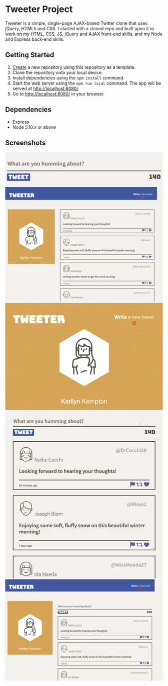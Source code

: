 # Tweeter Project

Tweeter is a simple, single-page AJAX-based Twitter clone that uses jQuery, HTML5 and CSS. I started with a cloned repo and built upon it to work on my HTML, CSS, JS, jQuery and AJAX front-end skills, and my Node and Express back-end skills.



## Getting Started

1. [Create](https://docs.github.com/en/repositories/creating-and-managing-repositories/creating-a-repository-from-a-template) a new repository using this repository as a template.
2. Clone the repository onto your local device.
3. Install dependencies using the `npm install` command.
3. Start the web server using the `npm run local` command. The app will be served at <http://localhost:8080/>.
4. Go to <http://localhost:8080/> in your browser.

## Dependencies

- Express
- Node 5.10.x or above

## Screenshots

!["Screenshot of tweet compose box"](https://raw.githubusercontent.com/karilyn/tweeter/57064b6a8100f6cba6e89d1d96398d958936d34f/docs/tweet-box.png)
!["Screenshot of main page on desktop"](https://raw.githubusercontent.com/karilyn/tweeter/57064b6a8100f6cba6e89d1d96398d958936d34f/docs/home-screen-desktop.png)
!["Screenshot of add new tweet on mobile"](https://raw.githubusercontent.com/karilyn/tweeter/57064b6a8100f6cba6e89d1d96398d958936d34f/docs/add-new-tweet-mobile.png)
!["Screenshot of add new tweet on desktop"](https://github.com/karilyn/tweeter/blob/master/docs/add-new-tweet-desktop.png?raw=true)
